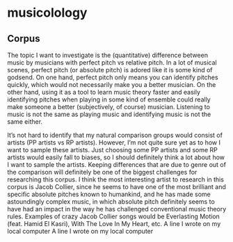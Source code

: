 # musicolology
## Corpus
The topic I want to investigate is the (quantitative) difference between music by musicians with perfect pitch vs relative pitch. In a lot of musical scenes, perfect pitch (or absolute pitch) is adored like it is some kind of godsend. On one hand, perfect pitch only means you can identify pitches quickly, which would not necessarily make you a better musician. On the other hand, using it as a tool to learn music theory faster and easily identifying pitches when playing in some kind of ensemble could really make someone a better (subjectively, of course) musician. Listening to music is not the same as playing music and identifying music is not the same either. 

It’s not hard to identify that my natural comparison groups would consist of artists (PP artists vs RP artists). However, I’m not quite sure yet as to how I want to sample these artists. Just choosing some PP artists and some RP artists would easily fall to biases, so I should definitely think a lot about how I want to sample the artists. Keeping differences that are due to genre out of the comparison will definitely be one of the biggest challenges for researching this corpus. I think the most interesting artist to research in this corpus is Jacob Collier, since he seems to have one of the most brilliant and specific absolute pitches known to humankind, and he has made some astoundingly complex music, in which absolute pitch definitely seems to have had an impact in the way he has challenged conventional music theory rules. Examples of crazy Jacob Collier songs would be Everlasting Motion (feat. Hamid El Kasri), With The Love In My Heart, etc.
A line I wrote on my local computer
A line I wrote on my local computer
